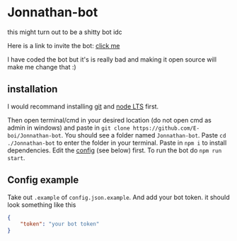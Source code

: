 # Jonnathan-bot

this might turn out to be a shitty bot idc

Here is a link to invite the bot: [click me](https://discord.com/oauth2/authorize?client_id=718998971799961701&scope=bot&permissions=3394566)

I have coded the bot but it's is really bad and making it open source will make me change that :)

## installation

I would recommand installing [git](https://git-scm.com/) and [node LTS](https://nodejs.org/en/) first.

Then open terminal/cmd in your desired location (do not open cmd as admin in windows) and paste in `git clone https://github.com/E-boi/Jonnathan-bot`. You should see a folder named `Jonnathan-bot`. Paste `cd ./Jonnathan-bot` to enter the folder in your terminal. Paste in `npm i` to install dependencies. Edit the [config](https://github.com/E-boi/Jonnathan-bot#config-example) (see below) first. To run the bot do `npm run start`.

## Config example

Take out `.example` of `config.json.example`. And add your bot token. it should look something like this

```json
{
	"token": "your bot token"
}
```
